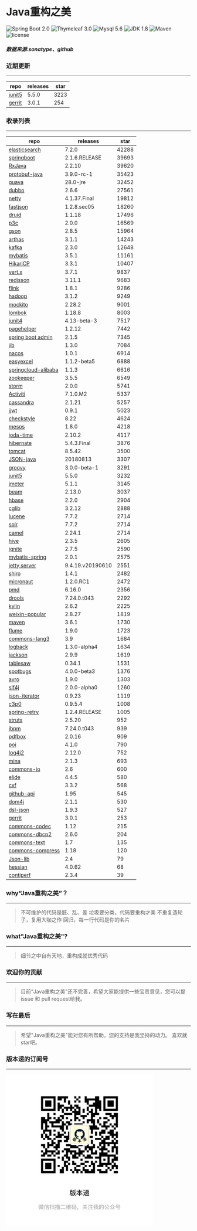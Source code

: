 # Java重构之美
![Spring Boot 2.0](https://img.shields.io/badge/Spring%20Boot-2.0-brightgreen.svg)
![Thymeleaf 3.0](https://img.shields.io/badge/Thymeleaf-3.0-yellow.svg)
![Mysql 5.6](https://img.shields.io/badge/Mysql-5.6-blue.svg)
![JDK 1.8](https://img.shields.io/badge/JDK-1.8-brightgreen.svg)
![Maven](https://img.shields.io/badge/Maven-3.5.0-yellowgreen.svg)
![license](https://img.shields.io/badge/license-Apache%202-blue.svg)
##### 数据来源:sonatype、github

### 近期更新
---
repo | releases | star
---|---|---
[junit5](https://github.com/junit-team/junit5) | 5.5.0 | 3223
[gerrit](https://github.com/GerritCodeReview/gerrit) | 3.0.1 | 254

### 收录列表
---
repo | releases | star
---|---|---
[elasticsearch](https://github.com/elastic/elasticsearch) | 7.2.0 | 42288 
[springboot](https://github.com/spring-projects/spring-boot) | 2.1.6.RELEASE | 39693 
[RxJava](https://github.com/ReactiveX/RxJava) | 2.2.10 | 39620 
[protobuf-java](https://github.com/protocolbuffers/protobuf) | 3.9.0-rc-1 | 35423 
[guava](https://github.com/google/guava) | 28.0-jre | 32452 
[dubbo](https://github.com/apache/incubator-dubbo) | 2.6.6 | 27561 
[netty](https://github.com/netty/netty) | 4.1.37.Final | 19812 
[fastjson](https://github.com/alibaba/fastjson) | 1.2.8.sec05 | 18260 
[druid](https://github.com/alibaba/druid) | 1.1.18 | 17496 
[p3c](https://github.com/alibaba/p3c) | 2.0.0 | 16569 
[gson](https://github.com/google/gson) | 2.8.5 | 15964 
[arthas](https://github.com/alibaba/arthas) | 3.1.1 | 14243 
[kafka](https://github.com/apache/kafka) | 2.3.0 | 12648 
[mybatis](https://github.com/mybatis/mybatis-3) | 3.5.1 | 11161 
[HikariCP](https://github.com/brettwooldridge/HikariCP) | 3.3.1 | 10407 
[vert.x](https://github.com/eclipse-vertx/vert.x) | 3.7.1 | 9837 
[redisson](https://github.com/redisson/redisson) | 3.11.1 | 9683 
[flink](https://github.com/apache/flink) | 1.8.1 | 9286 
[hadoop](https://github.com/apache/hadoop) | 3.1.2 | 9249 
[mockito](https://github.com/mockito/mockito) | 2.28.2 | 9001 
[lombok](https://github.com/rzwitserloot/lombok) | 1.18.8 | 8003 
[junit4](https://github.com/junit-team/junit4) | 4.13-beta-3 | 7517 
[pagehelper](https://github.com/pagehelper/Mybatis-PageHelper) | 1.2.12 | 7442 
[spring boot admin](https://github.com/codecentric/spring-boot-admin) | 2.1.5 | 7345 
[jib](https://github.com/GoogleContainerTools/jib) | 1.3.0 | 7084 
[nacos](https://github.com/alibaba/nacos) | 1.0.1 | 6914 
[easyexcel](https://github.com/alibaba/easyexcel) | 1.1.2-beta5 | 6888 
[springcloud-alibaba](https://github.com/spring-cloud-incubator/spring-cloud-alibaba) | 1.1.3 | 6616 
[zookeeper](https://github.com/apache/zookeeper) | 3.5.5 | 6549 
[storm](https://github.com/apache/storm) | 2.0.0 | 5741 
[Activiti](https://github.com/Activiti/Activiti) | 7.1.0.M2 | 5337 
[cassandra](https://github.com/apache/cassandra) | 2.1.21 | 5257 
[jjwt](https://github.com/jwtk/jjwt) | 0.9.1 | 5023 
[checkstyle](https://github.com/checkstyle/checkstyle) | 8.22 | 4624 
[mesos](https://github.com/apache/mesos) | 1.8.0 | 4218 
[joda-time](https://github.com/JodaOrg/joda-time) | 2.10.2 | 4117 
[hibernate](https://github.com/hibernate/hibernate-orm) | 5.4.3.Final | 3876 
[tomcat](https://github.com/apache/tomcat) | 8.5.42 | 3500 
[JSON-java](https://github.com/stleary/JSON-java) | 20180813 | 3307 
[groovy](https://github.com/apache/groovy) | 3.0.0-beta-1 | 3291 
[junit5](https://github.com/junit-team/junit5) | 5.5.0 | 3232 
[jmeter](https://github.com/apache/jmeter) | 5.1.1 | 3145 
[beam](https://github.com/apache/beam) | 2.13.0 | 3037 
[hbase](https://github.com/apache/hbase) | 2.2.0 | 2904 
[cglib](https://github.com/cglib/cglib) | 3.2.12 | 2888 
[lucene](https://github.com/apache/lucene-solr) | 7.7.2 | 2714 
[solr](https://github.com/apache/lucene-solr) | 7.7.2 | 2714 
[camel](https://github.com/apache/camel) | 2.24.1 | 2714 
[hive](https://github.com/apache/hive) | 2.3.5 | 2605 
[ignite](https://github.com/apache/ignite) | 2.7.5 | 2590 
[mybatis-spring](https://github.com/mybatis/spring-boot-starter) | 2.0.1 | 2575 
[jetty server](https://github.com/eclipse/jetty.project) | 9.4.19.v20190610 | 2551 
[shiro](https://github.com/apache/shiro) | 1.4.1 | 2482 
[micronaut](https://github.com/micronaut-projects/micronaut-core) | 1.2.0.RC1 | 2472 
[pmd](https://github.com/pmd/pmd) | 6.16.0 | 2356 
[drools](https://github.com/kiegroup/drools) | 7.24.0.t043 | 2292 
[kylin](https://github.com/apache/kylin) | 2.6.2 | 2225 
[weixin-popular](https://github.com/liyiorg/weixin-popular) | 2.8.27 | 1819 
[maven](https://github.com/apache/maven) | 3.6.1 | 1730 
[flume](https://github.com/apache/flume) | 1.9.0 | 1723 
[commons-lang3](https://github.com/apache/commons-lang) | 3.9 | 1684 
[logback](https://github.com/qos-ch/logback) | 1.3.0-alpha4 | 1634 
[jackson](https://github.com/FasterXML/jackson-core) | 2.9.9 | 1619 
[tablesaw](https://github.com/jtablesaw/tablesaw) | 0.34.1 | 1531 
[spotbugs](https://github.com/spotbugs/spotbugs) | 4.0.0-beta3 | 1376 
[avro](https://github.com/apache/avro) | 1.9.0 | 1303 
[slf4j](https://github.com/qos-ch/slf4j) | 2.0.0-alpha0 | 1260 
[json-iterator](https://github.com/json-iterator/java) | 0.9.23 | 1119 
[c3p0](https://github.com/swaldman/c3p0) | 0.9.5.4 | 1008 
[spring-retry](https://github.com/spring-projects/spring-retry) | 1.2.4.RELEASE | 1005 
[struts](https://github.com/apache/struts) | 2.5.20 | 952 
[jbpm](https://github.com/kiegroup/jbpm) | 7.24.0.t043 | 939 
[pdfbox](https://github.com/apache/pdfbox) | 2.0.16 | 909 
[poi](https://github.com/apache/poi) | 4.1.0 | 790 
[log4j2](https://github.com/apache/logging-log4j2) | 2.12.0 | 752 
[mina](https://github.com/apache/mina) | 2.1.3 | 693 
[commons-io](https://github.com/apache/commons-io) | 2.6 | 600 
[elide](https://github.com/yahoo/elide) | 4.4.5 | 580 
[cxf](https://github.com/apache/cxf) | 3.3.2 | 568 
[github-api](https://github.com/kohsuke/github-api) | 1.95 | 545 
[dom4j](https://github.com/dom4j/dom4j) | 2.1.1 | 530 
[dsl-json](https://github.com/ngs-doo/dsl-json) | 1.9.3 | 527 
[gerrit](https://github.com/GerritCodeReview/gerrit) | 3.0.1 | 253 
[commons-codec](https://github.com/apache/commons-codec) | 1.12 | 215 
[commons-dbcp2](https://github.com/apache/commons-dbcp) | 2.6.0 | 204 
[commons-text](https://github.com/apache/commons-text) | 1.7 | 135 
[commons-compress](https://github.com/apache/commons-compress) | 1.18 | 120 
[Json-lib](https://github.com/aalmiray/Json-lib) | 2.4 | 79 
[hessian](https://github.com/ebourg/hessian) | 4.0.62 | 68 
[contiperf](https://github.com/lucaspouzac/contiperf) | 2.3.4 | 39 

### why“Java重构之美”？
--- 
>不可维护的代码是脏、乱、差
>垃圾要分类，代码要重构才美
>不重复造轮子，复用大咖之作
>回归，每一行代码是你的名片


### what"Java重构之美"?
---
> 细节之中自有天地，重构成就优秀代码

### 欢迎你的贡献
---
> 目前“Java重构之美”还不完善，希望大家能提供一些宝贵意见，您可以提 issue 和 pull request给我。


### 写在最后
---
> 希望"Java重构之美"能对您有所帮助，您的支持是我坚持的动力。
> 喜欢就star吧。

### 版本递的订阅号
---
<img src="https://github.com/jartisan2001/latest/blob/master/Image.jpg" width="400" hegiht="400" align=left />